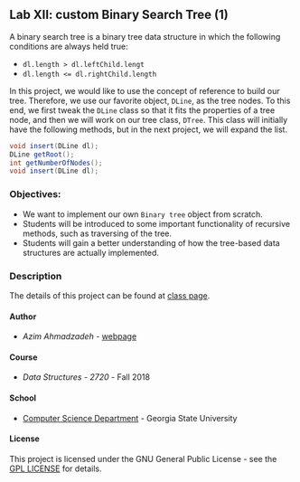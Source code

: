 
  
## Lab XII: custom Binary Search Tree (1)

A binary search tree is a binary tree data structure in which the following conditions are always held true:

* `dl.length > dl.leftChild.lengt`
* `dl.length <= dl.rightChild.length`

In this project, we would like to use the concept of reference to build our tree. Therefore, we use our favorite
object, `DLine`, as the tree nodes. To this end, we first tweak the `DLine` class so that it fits the properties of
a tree node, and then we will work on our tree class, `DTree`. This class will initially have the following methods,
but in the next project, we will expand the list.
  
```java
void insert(DLine dl);
DLine getRoot();
int getNumberOfNodes();
void insert(DLine dl);
```


### Objectives:
* We want to implement our own `Binary tree` object from scratch.
* Students will be introduced to some important functionality of recursive methods, such as traversing of the tree.
* Students will gain a better understanding of how the tree-based data structures are actually implemented.


### Description
The details of this project can be found at [class page](https://sites.google.com/view/azimahmadzadeh/teaching/data-structures-2720).

#### Author
* *Azim Ahmadzadeh* - [webpage](https://grid.cs.gsu.edu/~aahmadzadeh1/)

#### Course
* *Data Structures - 2720* - Fall 2018 

#### School
* [Computer Science Department](https://www.cs.gsu.edu/) - Georgia State University

#### License
This project is licensed under the GNU General Public License - see the [GPL LICENSE](http://www.gnu.org/licenses/gpl.html) for details.




